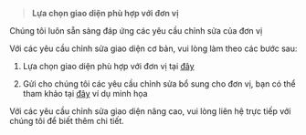 > **Lựa chọn giao diện phù hợp với đơn vị**
>

Chúng tôi luôn sẵn sàng đáp ứng các yêu cầu chỉnh sửa của đơn vị

Với các yêu cầu chỉnh sửa giao diện cơ bản, vui lòng làm theo các bước sau:

1. Lựa chọn giao diện phù hợp với đơn vị tại [đây](/store.html)

2. Gửi cho chúng tôi các yêu cầu chỉnh sửa bổ sung cho đơn vị, bạn có thể tham khảo tại [đây](https://drive.google.com/file/d/1a9cQ5Vpnl1ZsgpND7kE5vNDlQ-RPlyHN/view?usp=sharing) ví dụ minh họa 


Với các yêu cầu chỉnh sửa giao diện nâng cao, vui lòng liên hệ trực tiếp với chúng tôi để biết thêm chi tiết.


